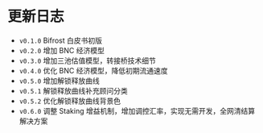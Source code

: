 # 更新日志
- `v0.1.0` Bifrost 白皮书初版
- `v0.2.0` 增加 BNC 经济模型
- `v0.3.0` 增加三池估值模型，转接桥技术细节
- `v0.4.0` 优化 BNC 经济模型，降低初期流通速度
- `v0.5.0` 增加解锁释放曲线
- `v0.5.1` 解锁释放曲线补充顾问分类
- `v0.5.2` 优化解锁释放曲线背景色
- `v0.6.0` 调整 Staking 增益机制，增加调控汇率，实现无需开发，全网清结算解决方案